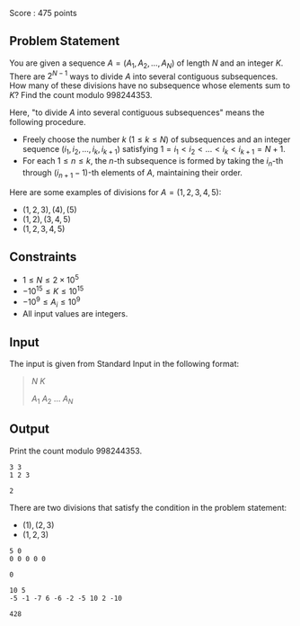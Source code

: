 Score : $475$ points

## Problem Statement

You are given a sequence $A = (A_1, A_2, \dots, A_N)$ of length $N$ and an integer $K$.<br>
There are $2^{N-1}$ ways to divide $A$ into several contiguous subsequences. How many of these divisions have no subsequence whose elements sum to $K$? Find the count modulo $998244353$.

Here, "to divide $A$ into several contiguous subsequences" means the following procedure.

- Freely choose the number $k$ $(1 \leq k \leq N)$ of subsequences and an integer sequence $(i_1, i_2, \dots, i_k, i_{k+1})$ satisfying $1 = i_1 \lt i_2 \lt \dots \lt i_k \lt i_{k+1} = N+1$.
- For each $1 \leq n \leq k$, the $n$-th subsequence is formed by taking the $i_n$-th through $(i_{n+1} - 1)$-th elements of $A$, maintaining their order.

Here are some examples of divisions for $A = (1, 2, 3, 4, 5)$:

- $(1, 2, 3), (4), (5)$
- $(1, 2), (3, 4, 5)$
- $(1, 2, 3, 4, 5)$

## Constraints

- $1 \leq N \leq 2 \times 10^5$
- $-10^{15} \leq K \leq 10^{15}$
- $-10^9 \leq A_i \leq 10^9$
- All input values are integers.

## Input

The input is given from Standard Input in the following format:

> $N$ $K$
> 
> $A_1$ $A_2$ $\dots$ $A_N$

## Output

Print the count modulo $998244353$.

```input1
3 3
1 2 3
```

```output1
2
```

There are two divisions that satisfy the condition in the problem statement:

- $(1), (2, 3)$
- $(1, 2, 3)$

```input2
5 0
0 0 0 0 0
```

```output2
0
```

```input3
10 5
-5 -1 -7 6 -6 -2 -5 10 2 -10
```

```output3
428
```